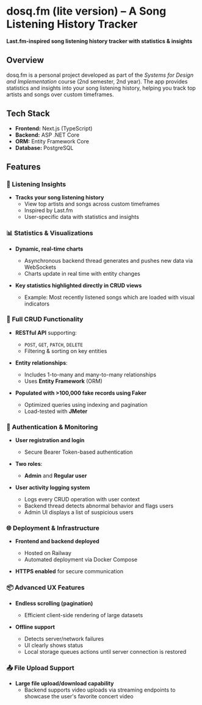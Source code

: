 # dosq.fm (lite version) – A Song Listening History Tracker

**Last.fm-inspired song listening history tracker with statistics & insights**  

## Overview  
dosq.fm is a personal project developed as part of the *Systems for Design and Implementation* course (2nd semester, 2nd year). The app provides statistics and insights into your song listening history, helping you track top artists and songs over custom timeframes.

## Tech Stack  
- **Frontend:** Next.js (TypeScript)
- **Backend:** ASP .NET Core
- **ORM:** Entity Framework Core
- **Database:** PostgreSQL  

## Features

### 🎵 Listening Insights

* **Tracks your song listening history**
  * View top artists and songs across custom timeframes
  * Inspired by Last.fm
  * User-specific data with statistics and insights

### 📊 Statistics & Visualizations
* **Dynamic, real-time charts**
  * Asynchronous backend thread generates and pushes new data via WebSockets
  * Charts update in real time with entity changes
    
* **Key statistics highlighted directly in CRUD views**
  * Example: Most recently listened songs which are loaded with visual indicators

### 🔧 Full CRUD Functionality
* **RESTful API** supporting:
  * `POST`, `GET`, `PATCH`, `DELETE`
  * Filtering & sorting on key entities
    
* **Entity relationships**:
  * Includes 1-to-many and many-to-many relationships
  * Uses **Entity Framework** (ORM)
  
* **Populated with >100,000 fake records using Faker**
  * Optimized queries using indexing and pagination
  * Load-tested with **JMeter**

### 🔐 Authentication & Monitoring
* **User registration and login**
  * Secure Bearer Token-based authentication
    
* **Two roles**:
  * **Admin** and **Regular user**
    
* **User activity logging system**
  * Logs every CRUD operation with user context
  * Backend thread detects abnormal behavior and flags users
  * Admin UI displays a list of suspicious users

### 🌐 Deployment & Infrastructure
* **Frontend and backend deployed**
  * Hosted on Railway
  * Automated deployment via Docker Compose
    
* **HTTPS enabled** for secure communication

### 📦 Advanced UX Features
* **Endless scrolling (pagination)**
  * Efficient client-side rendering of large datasets
    
* **Offline support**
  * Detects server/network failures
  * UI clearly shows status
  * Local storage queues actions until server connection is restored
    
### 📤 File Upload Support
* **Large file upload/download capability**
  * Backend supports video uploads via streaming endpoints to showcase the user's favorite concert video
